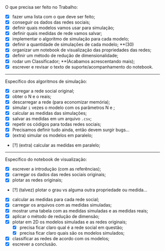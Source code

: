 O que precisa ser feito no Trabalho:

- [X] fazer uma lista com o que deve ser feito;
- [X] conseguir os dados das redes sociais;
- [X] definir quais modelos vamos usar para simulação;
- [X] definir quais medidas de rede vamos salvar;
- [X] implementar o algoritmo de simulação para cada modelo;
- [X] definir a quantidade de simulações de cada modelo; **(30)
- [X] organizar um notebook de visualização das propriedades das redes;
- [X] definir um método de redução de dimensionalidade;
- [X] rodar um Classificador; **(Acabamos acrescentando mais);
- [X] escrever e revisar o texto de suporte/acompanhamento do notebook.

---

Específico dos algoritmos de simulação:

 - [x] carregar a rede social original;
 - [X] obter o N e o <k> reais;
 - [X] descarregar a rede (para economizar memória);
 - [X] simular `i` vezes o modelo com os parâmetros N e <k>;
 - [X] calcular as medidas das simulações;
 - [X] salvar as medidas em um arquivo `.csv`;
 - [X] repetir os códigos para todas redes sociais;
 - [X] Precisamos definir tudo ainda, então devem surgir bugs...
 - [X] (extra) simular os modelos em paralelo;
 - [?] (extra) calcular as medidas em paralelo;

---

Específico do notebook de visualização:

 - [X] escrever a introdução (com as referências);
 - [X] carregar os dados das redes sociais originais;
 - [X] plotar as redes originais;
 - [?] (talvez) plotar o grau vs alguma outra propriedade ou medida...
 - [X] calcular as medidas para cada rede social;
 - [X] carregar os arquivos com as medidas simuladas;
 - [X] mostrar uma tabela com as medidas simuladas e as medidas reais;
 - [X] aplicar o método de redução de dimensão;
 - [X] plotar em 2D os modelos simuladas e as redes originais;
 	 - [X] precisa ficar claro qual é a rede social em questão;
	 - [X] precisa ficar claro quais são os modelos simulados;
 - [X] classificar as redes de acordo com os modelos;
 - [X] escrever a conclusão.
